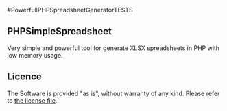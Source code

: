 #PowerfullPHPSpreadsheetGeneratorTESTS

## PHPSimpleSpreadsheet
Very simple and powerful tool for generate XLSX spreadsheets in PHP with low memory usage.

## Licence
The Software is provided "as is", without warranty of any kind. Please refer to [the license file](LICENSE).
